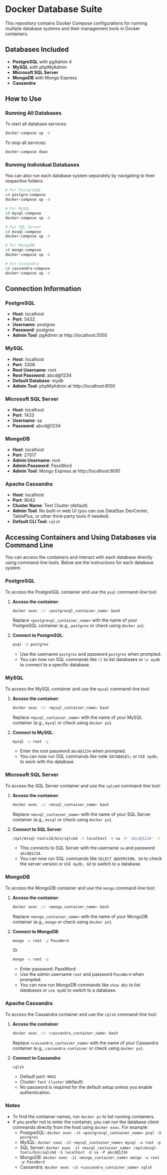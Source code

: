 # Docker Database Suite

This repository contains Docker Compose configurations for running multiple database systems and their management tools in Docker containers.

## Databases Included

- **PostgreSQL** with pgAdmin 4
- **MySQL** with phpMyAdmin
- **Microsoft SQL Server**
- **MongoDB** with Mongo Express
- **Cassandra**

## How to Use

### Running All Databases

To start all database services:

```bash
docker-compose up -d
```

To stop all services:

```bash
docker-compose down
```

### Running Individual Databases

You can also run each database system separately by navigating to their respective folders:

```bash
# For PostgreSQL
cd postgre-compose
docker-compose up -d

# For MySQL
cd mysql-compose
docker-compose up -d

# For SQL Server
cd mssql-compose
docker-compose up -d

# For MongoDB
cd mongo-compose
docker-compose up -d

# For Cassandra
cd cassandra-compose
docker-compose up -d
```

## Connection Information

### PostgreSQL
- **Host**: localhost
- **Port**: 5432
- **Username**: postgres
- **Password**: postgres
- **Admin Tool**: pgAdmin at http://localhost:5050

### MySQL
- **Host**: localhost
- **Port**: 3306
- **Root Username**: root
- **Root Password**: abcd@1234
- **Default Database**: mydb
- **Admin Tool**: phpMyAdmin at http://localhost:8100

### Microsoft SQL Server
- **Host**: localhost
- **Port**: 1433
- **Username**: sa
- **Password**: abcd@1234

### MongoDB
- **Host**: localhost
- **Port**: 27017
- **Admin Username**: root
- **Admin Password**: PassWord
- **Admin Tool**: Mongo Express at http://localhost:8081

### Apache Cassandra
- **Host**: localhost  
- **Port**: 9042  
- **Cluster Name**: Test Cluster (default)  
- **Admin Tool**: No built-in web UI (you can use DataStax DevCenter, TablePlus, or other third-party tools if needed).  
- **Default CLI Tool**: `cqlsh`

## Accessing Containers and Using Databases via Command Line

You can access the containers and interact with each database directly using command-line tools. Below are the instructions for each database system.

### PostgreSQL
To access the PostgreSQL container and use the `psql` command-line tool:

1. **Access the container**:
   ```bash
   docker exec -it <postgresql_container_name> bash
   ```
   Replace `<postgresql_container_name>` with the name of your PostgreSQL container (e.g., `postgres` or check using `docker ps`).

2. **Connect to PostgreSQL**:
   ```bash
   psql -U postgres
   ```
   - Use the username `postgres` and password `postgres` when prompted.
   - You can now run SQL commands like `\l` to list databases or `\c mydb` to connect to a specific database.

### MySQL
To access the MySQL container and use the `mysql` command-line tool:

1. **Access the container**:
   ```bash
   docker exec -it <mysql_container_name> bash
   ```
   Replace `<mysql_container_name>` with the name of your MySQL container (e.g., `mysql` or check using `docker ps`).

2. **Connect to MySQL**:
   ```bash
   mysql -u root -p
   ```
   - Enter the root password `abcd@1234` when prompted.
   - You can now run SQL commands like `SHOW DATABASES;` or `USE mydb;` to work with the database.

### Microsoft SQL Server
To access the SQL Server container and use the `sqlcmd` command-line tool:

1. **Access the container**:
   ```bash
   docker exec -it <mssql_container_name> bash
   ```
   Replace `<mssql_container_name>` with the name of your SQL Server container (e.g., `mssql` or check using `docker ps`).

2. **Connect to SQL Server**:
   ```bash
   /opt/mssql-tools18/bin/sqlcmd -S localhost -U sa -P 'abcd@1234' -C
   ```
   - This connects to SQL Server with the username `sa` and password `abcd@1234`.
   - You can now run SQL commands like `SELECT @@VERSION; GO` to check the server version or `USE mydb; GO` to switch to a database.

### MongoDB
To access the MongoDB container and use the `mongo` command-line tool:

1. **Access the container**:
   ```bash
   docker exec -it <mongo_container_name> bash
   ```
   Replace `<mongo_container_name>` with the name of your MongoDB container (e.g., `mongo` or check using `docker ps`).

2. **Connect to MongoDB**:
   ```bash
   mongo -u root -p PassWord
   ```
   Or
   ```bash
   mongo -u root -p
   ```
   - Enter password: PassWord
   - Use the admin username `root` and password `PassWord` when prompted.
   - You can now run MongoDB commands like `show dbs` to list databases or `use mydb` to switch to a database.

### Apache Cassandra
To access the Cassandra container and use the `cqlsh` command-line tool:

1. **Access the container**:
   ```bash
   docker exec -it <cassandra_container_name> bash
   ```
   Replace `<cassandra_container_name>` with the name of your Cassandra container (e.g., `cassandra-container` or check using `docker ps`).

2. **Connect to Cassandra**:
   ```bash
   cqlsh
   ```

   * Default port: `9042`
   * Cluster: `Test Cluster` (default)
   * No password is required for the default setup unless you enable authentication.

### Notes
- To find the container names, run `docker ps` to list running containers.
- If you prefer not to enter the container, you can run the database client commands directly from the host using `docker exec`. For example:
  - PostgreSQL: `docker exec -it <postgresql_container_name> psql -U postgres`
  - MySQL: `docker exec -it <mysql_container_name> mysql -u root -p`
  - SQL Server: `docker exec -it <mssql_container_name> /opt/mssql-tools/bin/sqlcmd -S localhost -U sa -P abcd@1234`
  - MongoDB: `docker exec -it <mongo_container_name> mongo -u root -p PassWord`
  - Cassandra: `docker exec -it <cassandra_container_name> cqlsh`